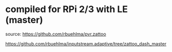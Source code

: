 # compiled for RPi 2/3 with LE (master)
source: 
https://github.com/rbuehlma/pvr.zattoo

https://github.com/rbuehlma/inputstream.adaptive/tree/zattoo_dash_master 

